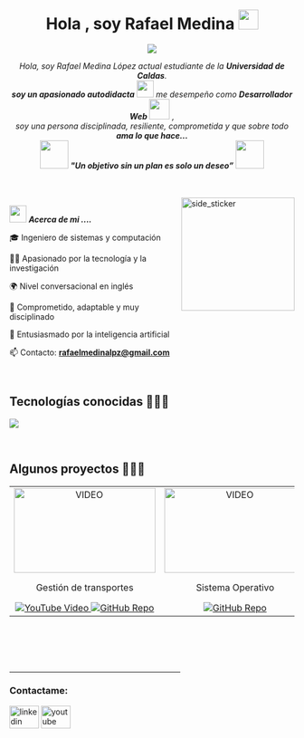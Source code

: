 <h1 align="center"><b>Hola , soy Rafael Medina </b><img src="https://media.giphy.com/media/hvRJCLFzcasrR4ia7z/giphy.gif" width="35"></h1>
<!--  -->
<p align="center">
  <a href="https://github.com/DenverCoder1/readme-typing-svg"><img src="https://readme-typing-svg.herokuapp.com?font=Time+New+Roman&color=cyan&size=25&center=true&vCenter=true&width=600&height=100&lines=Ingeniero+de+sistemas;Web+Developer;Universidad+de+Caldas+☀️;Apasionado+por+aprender;Echa+un+vistazo+mi+perfil..:D"></a>
</p>

<p align="center">
  <em>
    Hola, soy Rafael Medina López actual estudiante de la <b>Universidad de Caldas</b>. <br>
    <b>soy un apasionado autodidacta</b> <img src="https://github.com/TheDudeThatCode/TheDudeThatCode/blob/master/Assets/Developer.gif" width="30px"> me desempeño como  <b>Desarrollador Web</b>&nbsp;<img src="https://github.com/TheDudeThatCode/TheDudeThatCode/blob/master/Assets/Designer.gif" width="36px">&nbsp,<br> soy una persona disciplinada, resiliente, comprometida y que sobre todo <b>ama lo que hace...</b>
  </em> 
  <br>
  <img src="https://media.giphy.com/media/gH3LO09IOiZIqePwv9/giphy.gif" width="50" /> <b><i align="center">"Un objetivo sin un plan es solo un deseo”</i></b> <img src="https://media.giphy.com/media/qjqUcgIyRjsl2/giphy.gif" width="50" />
</p>

<br><br>
<img align="right" width=200px height=200px alt="side_sticker" src="https://media.giphy.com/media/TEnXkcsHrP4YedChhA/giphy.gif" />

<img src="https://media.giphy.com/media/iY8CRBdQXODJSCERIr/giphy.gif" width="30px">&nbsp;***Acerca de mi ....***




<!--Intro start-->

<p align="left">
🎓 Ingeniero de sistemas y computación

👨‍💻 Apasionado por la tecnología y la investigación

🌍 Nivel conversacional en inglés

🚀 Comprometido, adaptable y muy disciplinado 

🤖 Entusiasmado por la inteligencia artificial

📫 Contacto: **rafaelmedinalpz@gmail.com**
<!--Intro end-->
  </p>
<br>

<h2 >Tecnologías conocidas 👨🏻‍💻</h2>
<!--tech stack icons-->
<p align="left">
  <a href="https://skillicons.dev">
    <img src="https://skillicons.dev/icons?i=java,py,django,css,html,js,react,angular,tailwind,nodejs,mysql,mongodb,git,github,postman,vscode,npm,idea,pycharm,bash,powershell, ps&perline=12" />
  </a>
</p>
<br>
<!-------------------------->
<div id="proyectos">
  <h2>Algunos proyectos 👨🏻‍💻</h2>
  <table align="center" border="0" cellspacing="10" cellpadding="10">
    <tr>
      <td width="300px" align="center" valign="top">
        <img width="250px" height="150px" src="https://www.mexcaltruckline.com/wp-content/uploads/2024/02/extra-charges-involved-in-otr-logistics-fees-2.jpg" alt="VIDEO" />
        <p>Gestión de transportes</p>
        <a href="https://www.youtube.com/watch?v=MBlhsF_Yntc&t=2s&ab_channel=Rafamedina" target="_blank" rel="noopener noreferrer">
          <img src="https://img.shields.io/badge/YouTube-FF0000?style=for-the-badge&logo=youtube&logoColor=white" alt="YouTube Video" />
        </a>
        <a href="https://github.com/Mandara2/front-end-transporte.git" target="_blank" rel="noopener noreferrer">
          <img src="https://img.shields.io/badge/GitHub-100000?style=for-the-badge&logo=github&logoColor=white" alt="GitHub Repo" />
        </a>
      </td>
      <td width="300px" align="center" valign="top">
        <img width="250px" height="150px" src="https://universidadeuropea.com/resources/media/images/que-es-sistema-operativo-800x450.width-640.jpg" alt="VIDEO" />
        <p>Sistema Operativo</p>
        <a href="https://github.com/Mandara2/AstarothSO/tree/master" target="_blank" rel="noopener noreferrer">
          <img src="https://img.shields.io/badge/GitHub-100000?style=for-the-badge&logo=github&logoColor=white" alt="GitHub Repo" />
        </a>
      </td>
      <td width="300px" align="center" valign="top">
        <img width="250px" height="150px" src="https://media.istockphoto.com/id/137426932/es/foto/vista-lateral-armado-acorazado-autom%C3%B3vil-que-estacione-en-la-calle-fuera-del-edificio.jpg?s=612x612&w=0&k=20&c=VWoPW-GXK010PuVOor3-pqcdXsrpXeH4-cMf3LZHv0M=" alt="VIDEO" />
        <p>El botín</p>
        <a href="https://github.com/1luk0/El-botin" target="_blank" rel="noopener noreferrer">
          <img src="https://img.shields.io/badge/GitHub-100000?style=for-the-badge&logo=github&logoColor=white" alt="GitHub Repo" />
        </a>
      </td>
    </tr>
  </table>
</div>

<br><br><br><br>
<hr width="60%" >
<h3 align="left">Contactame:</h3>

<div align="left">
  <img src="https://raw.githubusercontent.com/maurodesouza/profile-readme-generator/master/src/assets/icons/social/linkedin/default.svg" width="52" height="40" alt="linkedin logo"  />
  <a href="https://github.com/1luk0/El-botin" target="_blank" rel="noopener noreferrer">
  <img src="https://raw.githubusercontent.com/maurodesouza/profile-readme-generator/master/src/assets/icons/social/youtube/default.svg" width="52" height="40" alt="youtube logo"  />
    <a href="https://www.linkedin.com/in/rafaelmedinalopez/" target="_blank" rel="noopener noreferrer">
</div>
<br>



  </div>
<br>
<br><br>
<br>



